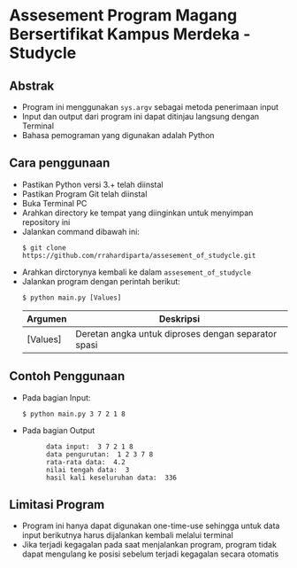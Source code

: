 # Assesement Program Magang Bersertifikat Kampus Merdeka - Studycle

## Abstrak

- Program ini menggunakan `sys.argv` sebagai metoda penerimaan input
- Input dan output dari program ini dapat ditinjau langsung dengan Terminal
- Bahasa pemograman yang digunakan adalah Python

## Cara penggunaan

- Pastikan Python versi 3.+ telah diinstal
- Pastikan Program Git telah diinstal
- Buka Terminal PC
- Arahkan directory ke tempat yang diinginkan untuk menyimpan repository ini
- Jalankan command dibawah ini:
  ```
  $ git clone https://github.com/rrahardiparta/assesement_of_studycle.git
  ```
- Arahkan dirctorynya kembali ke dalam `assesement_of_studycle`
- Jalankan program dengan perintah berikut:
  ```
  $ python main.py [Values]
  ```
  | Argumen  | Deskripsi                                           |
  | -------- | --------------------------------------------------- |
  | [Values] | Deretan angka untuk diproses dengan separator spasi |

## Contoh Penggunaan

- Pada bagian Input:

  ```
  $ python main.py 3 7 2 1 8
  ```

- Pada bagian Output

  ```
        data input:  3 7 2 1 8
        data pengurutan:  1 2 3 7 8
        rata-rata data:  4.2
        nilai tengah data:  3
        hasil kali keseluruhan data:  336

  ```

## Limitasi Program

- Program ini hanya dapat digunakan one-time-use sehingga untuk data input berikutnya harus dijalankan kembali melalui terminal
- Jika terjadi kegagalan pada saat menjalankan program, program tidak dapat mengulang ke posisi sebelum terjadi kegagalan secara otomatis
